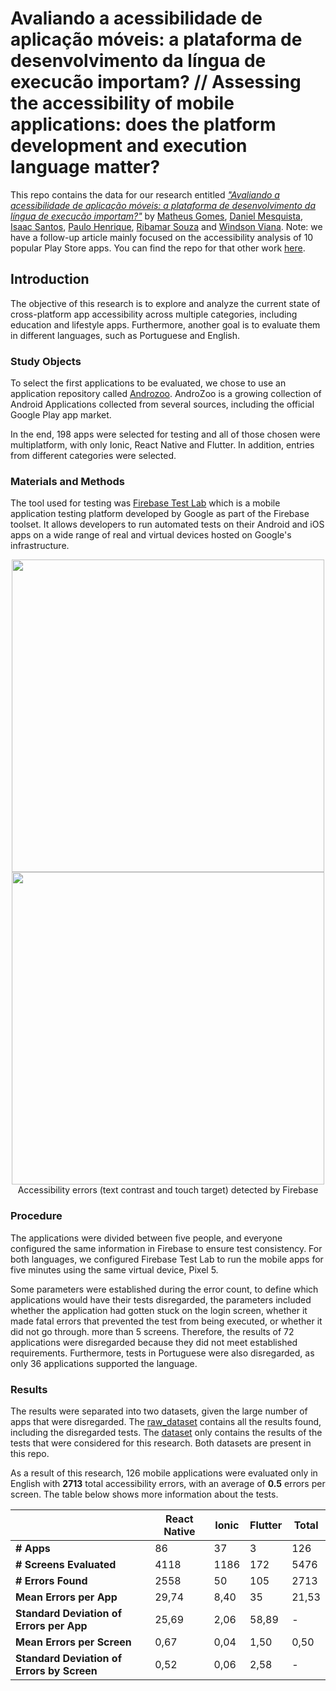 # Avaliando a acessibilidade de aplicação móveis: a plataforma de desenvolvimento da língua de execucão importam? // Assessing the accessibility of mobile applications: does the platform development and execution language matter?

This repo contains the data for our research entitled *["Avaliando a acessibilidade de aplicação móveis: a plataforma de desenvolvimento da língua de execucão importam?"](https://)* by [Matheus Gomes](https://), [Daniel Mesquista](https://), [Isaac Santos](https://), [Paulo Henrique](https://), [Ribamar Souza](https://) and [Windson Viana](https://). Note: we have a follow-up article mainly focused on the accessibility analysis of 10 popular Play Store apps. You can find the repo for that other work [here](https://github.com/Test-Accessibility/Dataset-avaliacoes-acessibilidade/tree/main/Estudo%2002).

## Introduction
The objective of this research is to explore and analyze the current state of cross-platform app accessibility across multiple categories, including education and lifestyle apps. Furthermore, another goal is to evaluate them in different languages, such as Portuguese and English.

### Study Objects
To select the first applications to be evaluated, we chose to use an application repository called [Androzoo](https://androzoo.uni.lu). AndroZoo is a growing collection of Android Applications collected from several sources, including the official Google Play app market.

In the end, 198 apps were selected for testing and all of those chosen were multiplatform, with only Ionic, React Native and Flutter. In addition, entries from different categories were selected.

### Materials and Methods
The tool used for testing was [Firebase Test Lab](https://firebase.google.com/docs/test-lab) which is a mobile application testing platform developed by Google as part of the Firebase toolset. It allows developers to run automated tests on their Android and iOS apps on a wide range of real and virtual devices hosted on Google's infrastructure.

<div align="center">
<img src="https://github.com/user-attachments/assets/5e4b1627-1078-48c1-86b4-2d730408c206" width="500px" />
<img src="https://github.com/user-attachments/assets/618653ba-c86a-42f4-86a5-333e9015bad1" width="500px" />
Accessibility errors (text contrast and touch target) detected by Firebase
</div>


### Procedure
The applications were divided between five people, and everyone configured the same information in Firebase to ensure test consistency. For both languages, we configured Firebase Test Lab to run the mobile apps for five minutes using the same virtual device, Pixel 5.

Some parameters were established during the error count, to define which applications would have their tests disregarded, the parameters included whether the application had gotten stuck on the login screen, whether it made fatal errors that prevented the test from being executed, or whether it did not go through. more than 5 screens. Therefore, the results of 72 applications were disregarded because they did not meet established requirements. Furthermore, tests in Portuguese were also disregarded, as only 36 applications supported the language.

### Results
The results were separated into two datasets, given the large number of apps that were disregarded. The [raw_dataset](https://github.com/Test-Accessibility/Dataset-avaliacoes-acessibilidade/blob/main/Estudo%2001/massive_apps_raw_dataset.csv) contains all the results found, including the disregarded tests. The [dataset](https://github.com/Test-Accessibility/Dataset-avaliacoes-acessibilidade/blob/main/Estudo%2001/massive_apps_dataset.csv) only contains the results of the tests that were considered for this research. Both datasets are present in this repo.

As a result of this research, 126 mobile applications were evaluated only in English with **2713** total accessibility errors, with an average of **0.5** errors per screen. The table below shows more information about the tests.

|                                            | **React Native** | **Ionic** | **Flutter** | **Total** |
|--------------------------------------------|------------------|-----------|-------------|-----------|
| **# Apps**                                 | 86               | 37        | 3           | 126       |
| **# Screens Evaluated**                    | 4118             | 1186      | 172         | 5476      |
| **# Errors Found**                         | 2558             | 50        | 105         | 2713      |
| **Mean Errors per App**                    | 29,74            | 8,40      | 35          | 21,53     |
| **Standard Deviation of Errors per App**   | 25,69            | 2,06      | 58,89       | -         |
| **Mean Errors per Screen**                 | 0,67             | 0,04      | 1,50        | 0,50      |
| **Standard Deviation of Errors by Screen** | 0,52             | 0,06      | 2,58        | -         |
